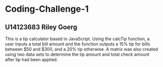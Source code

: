 # Coding-Challenge-1
## U14123683 Riley Goerg
This is a tip calculator based in JavaScript. Using the calcTip function, a user inputs a total bill amount and the function outputs a 15% tip for bills between $50 and $300, and a 20% tip otherwise. A matrix was also created using two data sets to determine the tip amount and total check amount after tip had been applied.
